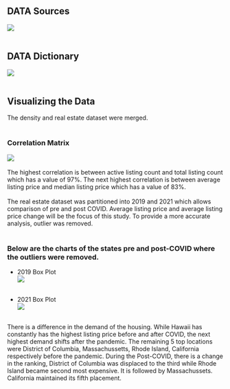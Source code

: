 ## DATA Sources<br>
<image src="https://github.com/tmarissa/marissa_DATA606/blob/main/Images/Data%20Source.PNG"/><br><br>


## DATA Dictionary<br>
<image src="https://github.com/tmarissa/marissa_DATA606/blob/main/Images/Data%20Variable.PNG"/><br><br>

## Visualizing the Data<br>
The density and real estate dataset were merged.<br><br> 

### Correlation Matrix
<img src = "https://github.com/tmarissa/marissa_DATA606/blob/main/Images/Correlation%20Matrix.PNG" /><br><br>
The highest correlation is between active listing count and total listing count which has a value of 97%. The next highest correlation is between average listing price and median listing price which has a value of 83%.<br><br>
The real estate dataset was partitioned into 2019 and 2021 which allows comparison of pre and post COVID. Average listing price and average listing price change will be the focus of this study. To provide a more accurate analysis, outlier was removed.<br><br> 

### Below are the charts of the states pre and post-COVID where the outliers were removed.
- 2019 Box Plot<br>
<img src ="https://github.com/tmarissa/marissa_DATA606/blob/main/Images/2019%20Box%20Plot%20for%20State's%20Average%20List%20Price.PNG" /><br><br>

- 2021 Box Plot<br>
<img src ="https://github.com/tmarissa/marissa_DATA606/blob/main/Images/2021%20Box%20Plot%20for%20State's%20Average%20List%20Price.PNG"/><br><br>

There is a difference in the demand of the housing. While Hawaii has constantly has the highest listing price before and after COVID, the next highest demand shifts after the pandemic. The remaining 5 top locations were District of Columbia, Massachussetts, Rhode Island, California respectively before the pandemic. During the Post-COVID, there is a change in the ranking, District of Columbia was displaced to the third while Rhode Island became second most expensive. It is followed by Massachussets. California maintained its fifth placement.

